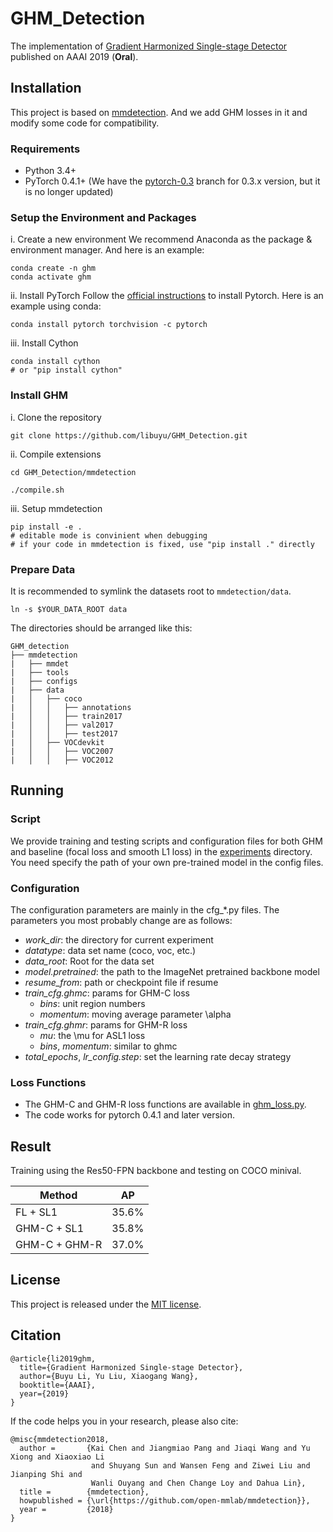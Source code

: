 
# GHM_Detection
The implementation of [Gradient Harmonized Single-stage Detector](https://arxiv.org/abs/1811.05181) published on AAAI 2019 (**Oral**).

## Installation
This project is based on [mmdetection](https://github.com/open-mmlab/mmdetection). And we add GHM losses in it and modify some code for compatibility.

### Requirements
- Python 3.4+
- PyTorch 0.4.1+ 
  (We have the [pytorch-0.3](https://github.com/libuyu/GHM_Detection/tree/pytorch-0.3) branch for 0.3.x version, but it is no longer updated)

### Setup the Environment and Packages
i. Create a new environment
We recommend Anaconda as the package & environment manager. And here is an example:
```shell
conda create -n ghm
conda activate ghm
```

ii. Install PyTorch
Follow the [official instructions](https://pytorch.org/) to install Pytorch. Here is an example using conda:
```shell
conda install pytorch torchvision -c pytorch
```
iii. Install Cython
```shell
conda install cython 
# or "pip install cython"
```

### Install GHM
i. Clone the repository
```shell
git clone https://github.com/libuyu/GHM_Detection.git
```

ii. Compile extensions
```
cd GHM_Detection/mmdetection

./compile.sh
```

iii. Setup mmdetection
```
pip install -e . 
# editable mode is convinient when debugging
# if your code in mmdetection is fixed, use "pip install ." directly
```

### Prepare Data
It is recommended to symlink the datasets root to `mmdetection/data`.
```
ln -s $YOUR_DATA_ROOT data
```
The directories should be arranged like this:
```
GHM_detection
├──	mmdetection
|	├── mmdet
|	├── tools
|	├── configs
|	├── data
|	│   ├── coco
|	│   │   ├── annotations
|	│   │   ├── train2017
|	│   │   ├── val2017
|	│   │   ├── test2017
|	│   ├── VOCdevkit
|	│   │   ├── VOC2007
|	│   │   ├── VOC2012
```


## Running
### Script
We provide training and testing scripts and configuration files for both GHM and baseline (focal loss and smooth L1 loss) in the [experiments](https://github.com/libuyu/GHM_Detection/tree/master/experiments) directory. You need specify the path of your own pre-trained model in the config files.

### Configuration
The configuration parameters are mainly in the cfg_*.py files. The parameters you most probably change are as follows:

- *work_dir*: the directory for current experiment
- *datatype*: data set name (coco, voc, etc.)
- *data_root*: Root for the data set
- *model.pretrained*: the path to the ImageNet pretrained backbone model
- *resume_from*: path or checkpoint file if resume
- *train_cfg.ghmc*: params for GHM-C loss
	- *bins*: unit region numbers
	- *momentum*: moving average parameter \alpha
- *train_cfg.ghmr*: params for GHM-R loss
	- *mu*: the \mu for ASL1 loss
	- *bins*, *momentum*: similar to ghmc 
- *total_epochs*, *lr_config.step*: set the learning rate decay strategy

### Loss Functions
* The GHM-C and GHM-R loss functions are available in [ghm_loss.py](https://github.com/libuyu/GHM_Detection/blob/master/mmdetection/mmdet/core/loss/ghm_loss.py).
* The code works for pytorch 0.4.1 and later version.

## Result

Training using the Res50-FPN backbone and testing on COCO minival.

Method | AP
-- | --
FL + SL1 | 35.6%
GHM-C + SL1 | 35.8%
GHM-C + GHM-R | 37.0%

## License
This project is released under the [MIT license](https://github.com/libuyu/GHM_Detection/blob/master/LICENSE).

## Citation
```
@article{li2019ghm,
  title={Gradient Harmonized Single-stage Detector},
  author={Buyu Li, Yu Liu, Xiaogang Wang},
  booktitle={AAAI},
  year={2019}
}
```
If the code helps you in your research, please also cite:
```
@misc{mmdetection2018,
  author =       {Kai Chen and Jiangmiao Pang and Jiaqi Wang and Yu Xiong and Xiaoxiao Li
                  and Shuyang Sun and Wansen Feng and Ziwei Liu and Jianping Shi and
                  Wanli Ouyang and Chen Change Loy and Dahua Lin},
  title =        {mmdetection},
  howpublished = {\url{https://github.com/open-mmlab/mmdetection}},
  year =         {2018}
}
```
